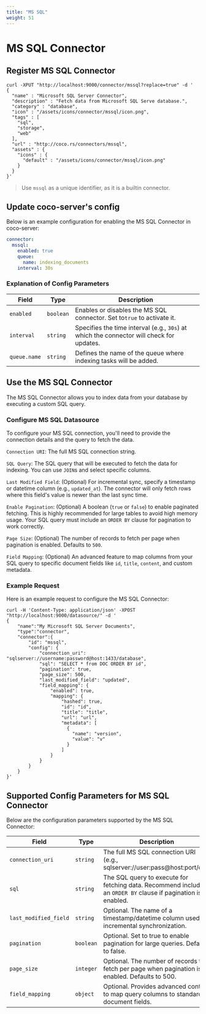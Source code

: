```yaml
---
title: "MS SQL"
weight: 51
---
```

# MS SQL Connector

## Register MS SQL Connector

```shell
curl -XPUT "http://localhost:9000/connector/mssql?replace=true" -d '
{
  "name" : "Microsoft SQL Server Connector",
  "description" : "Fetch data from Microsoft SQL Serve database.",
  "category" : "database",
  "icon" : "/assets/icons/connector/mssql/icon.png",
  "tags" : [
    "sql",
    "storage",
    "web"
  ],
  "url" : "http://coco.rs/connectors/mssql",
  "assets" : {
    "icons" : {
      "default" : "/assets/icons/connector/mssql/icon.png"
    }
  }
}'
```

> Use `mssql` as a unique identifier, as it is a builtin connector.

## Update coco-server's config

Below is an example configuration for enabling the MS SQL Connector in coco-server:

```yaml
connector:
  mssql:
    enabled: true
    queue:
      name: indexing_documents
    interval: 30s
```

### Explanation of Config Parameters

| **Field**    | **Type**  | **Description**                                                                          |
|--------------|-----------|------------------------------------------------------------------------------------------|
| `enabled`    | `boolean` | Enables or disables the MS SQL connector. Set to`true` to activate it.                   |
| `interval`   | `string`  | Specifies the time interval (e.g., `30s`) at which the connector will check for updates. |
| `queue.name` | `string`  | Defines the name of the queue where indexing tasks will be added.                        |

## Use the MS SQL Connector

The MS SQL Connector allows you to index data from your database by executing a custom SQL query.

### Configure MS SQL Datasource

To configure your MS SQL connection, you'll need to provide the connection details and the query to fetch the data.

`Connection URI`: The full MS SQL connection string.

`SQL Query`: The SQL query that will be executed to fetch the data for indexing. You can use `JOIN`s and select specific columns.

`Last Modified Field`: (Optional) For incremental sync, specify a timestamp or datetime column (e.g., `updated_at`). The connector will only fetch rows where this field's value is newer than the last sync time.

`Enable Pagination`: (Optional) A boolean (`true` or `false`) to enable paginated fetching. This is highly recommended for large tables to avoid high memory usage. Your SQL query must include an `ORDER BY` clause for pagination to work correctly.

`Page Size`: (Optional) The number of records to fetch per page when pagination is enabled. Defaults to `500`.

`Field Mapping`: (Optional) An advanced feature to map columns from your SQL query to specific document fields like `id`, `title`, `content`, and custom metadata.

### Example Request

Here is an example request to configure the MS SQL Connector:

```shell
curl -H 'Content-Type: application/json' -XPOST "http://localhost:9000/datasource/" -d '
{
    "name":"My Microsoft SQL Server Documents",
    "type":"connector",
    "connector":{
        "id": "mssql",
        "config": {
            "connection_uri": "sqlserver://username:password@host:1433/database",
            "sql": "SELECT * from DOC ORDER BY id",
            "pagination": true,
            "page_size": 500,
            "last_modified_field": "updated",
            "field_mapping": {
                "enabled": true,
                "mapping": {
                    "hashed": true,
                    "id": "id",
                    "title": "title",
                    "url": "url",
                    "metadata": [
                      {
                        "name": "version",
                        "value": "v"
                      }
                    ]
                }
            }
        }
    }
}'
```

## Supported Config Parameters for MS SQL Connector
Below are the configuration parameters supported by the MS SQL Connector:

| **Field**              | **Type**   | **Description**                                                                                                |
|------------------------|------------|----------------------------------------------------------------------------------------------------------------|
| `connection_uri`       | `string`   | The full MS SQL connection URI (e.g., sqlserver://user:pass@host:port/db).                                     |
| `sql`                  | `string`   | The SQL query to execute for fetching data. Recommend including an `ORDER BY` clause if pagination is enabled. |
| `last_modified_field`  | `string`   | Optional. The name of a timestamp/datetime column used for incremental synchronization.                        |
| `pagination`           | `boolean`  | Optional. Set to true to enable pagination for large queries. Defaults to false.                               |
| `page_size`            | `integer`  | Optional. The number of records to fetch per page when pagination is enabled. Defaults to 500.                 |
| `field_mapping`        | `object`   | Optional. Provides advanced control to map query columns to standard document fields.                          |
